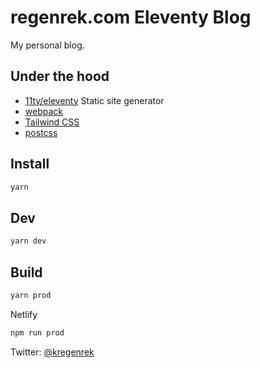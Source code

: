 # regenrek.com Eleventy Blog

My personal blog.

## Under the hood

* [11ty/eleventy](https://github.com/11ty/eleventy) Static site generator
* [webpack](https://webpack.js.org/) 
* [Tailwind CSS](https://tailwindcss.com)
* [postcss](https://postcss.org/)


## Install

```bash
yarn
```

## Dev

```bash
yarn dev
```

## Build

```bash
yarn prod
```

Netlify
```bash
npm run prod
```

Twitter: [@kregenrek](https://twitter.com/kregenrek)
